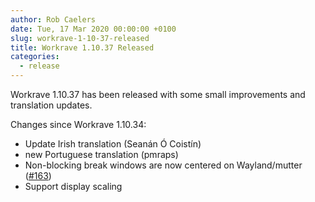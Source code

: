 ```yaml
---
author: Rob Caelers
date: Tue, 17 Mar 2020 00:00:00 +0100
slug: workrave-1-10-37-released
title: Workrave 1.10.37 Released
categories:
  - release
---
```

Workrave 1.10.37 has been released with some small improvements and translation updates.
<!--more-->

Changes since Workrave 1.10.34:

- Update Irish translation (Seanán Ó Coistín)
- new Portuguese translation (pmraps)
- Non-blocking break windows are now centered on Wayland/mutter ([#163](https://github.com/rcaelers/workrave/issues/163))
- Support display scaling
